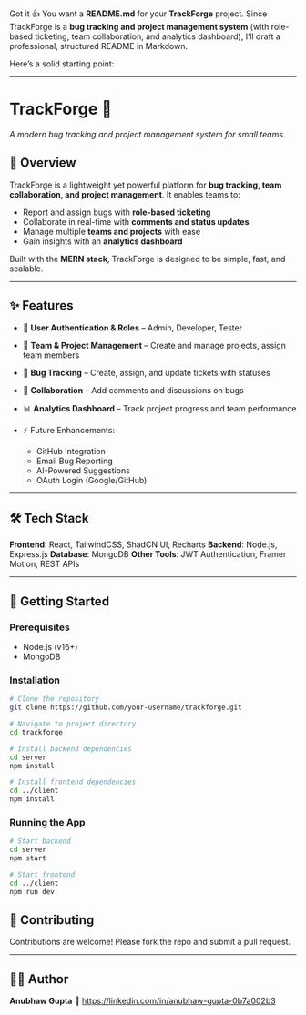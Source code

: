 Got it 👍 You want a **README.md** for your **TrackForge** project.
Since TrackForge is a **bug tracking and project management system** (with role-based ticketing, team collaboration, and analytics dashboard), I’ll draft a professional, structured README in Markdown.

Here’s a solid starting point:

---

# TrackForge 🚀

*A modern bug tracking and project management system for small teams.*

## 📌 Overview

TrackForge is a lightweight yet powerful platform for **bug tracking, team collaboration, and project management**.
It enables teams to:

* Report and assign bugs with **role-based ticketing**
* Collaborate in real-time with **comments and status updates**
* Manage multiple **teams and projects** with ease
* Gain insights with an **analytics dashboard**

Built with the **MERN stack**, TrackForge is designed to be simple, fast, and scalable.

---

## ✨ Features

* 🔑 **User Authentication & Roles** – Admin, Developer, Tester
* 📂 **Team & Project Management** – Create and manage projects, assign team members
* 🎫 **Bug Tracking** – Create, assign, and update tickets with statuses
* 💬 **Collaboration** – Add comments and discussions on bugs
* 📊 **Analytics Dashboard** – Track project progress and team performance
* ⚡ Future Enhancements:

  * GitHub Integration
  * Email Bug Reporting
  * AI-Powered Suggestions
  * OAuth Login (Google/GitHub)

---

## 🛠️ Tech Stack

**Frontend**: React, TailwindCSS, ShadCN UI, Recharts
**Backend**: Node.js, Express.js
**Database**: MongoDB
**Other Tools**: JWT Authentication, Framer Motion, REST APIs

---

## 🚀 Getting Started

### Prerequisites

* Node.js (v16+)
* MongoDB

### Installation

```bash
# Clone the repository
git clone https://github.com/your-username/trackforge.git

# Navigate to project directory
cd trackforge

# Install backend dependencies
cd server
npm install

# Install frontend dependencies
cd ../client
npm install
```

### Running the App

```bash
# Start backend
cd server
npm start

# Start frontend
cd ../client
npm run dev
```

## 🤝 Contributing

Contributions are welcome! Please fork the repo and submit a pull request.

---

## 👨‍💻 Author

**Anubhaw Gupta**
🔗 https://linkedin.com/in/anubhaw-gupta-0b7a002b3
